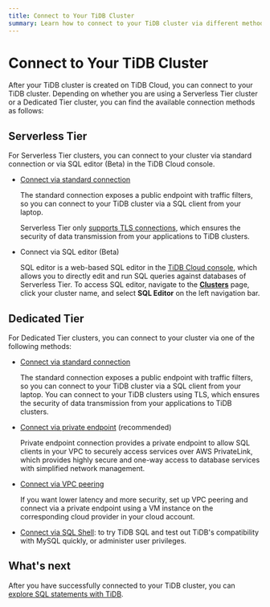 ```yaml
---
title: Connect to Your TiDB Cluster
summary: Learn how to connect to your TiDB cluster via different methods.
---
```


# Connect to Your TiDB Cluster

After your TiDB cluster is created on TiDB Cloud, you can connect to your TiDB cluster. Depending on whether you are using a Serverless Tier cluster or a Dedicated Tier cluster, you can find the available connection methods as follows:

## Serverless Tier

For Serverless Tier clusters, you can connect to your cluster via standard connection or via SQL editor (Beta) in the TiDB Cloud console.

- [Connect via standard connection](/tidb-cloud/connect-via-standard-connection.md#serverless-tier)

    The standard connection exposes a public endpoint with traffic filters, so you can connect to your TiDB cluster via a SQL client from your laptop.

    Serverless Tier only [supports TLS connections](/tidb-cloud/secure-connections-to-serverless-tier-clusters.md), which ensures the security of data transmission from your applications to TiDB clusters.

- Connect via SQL editor (Beta)

    SQL editor is a web-based SQL editor in the [TiDB Cloud console](https://tidbcloud.com/), which allows you to directly edit and run SQL queries against databases of Serverless Tier. To access SQL editor, navigate to the [**Clusters**](https://tidbcloud.com/console/clusters) page, click your cluster name, and select **SQL Editor** on the left navigation bar.

## Dedicated Tier

For Dedicated Tier clusters, you can connect to your cluster via one of the following methods:

- [Connect via standard connection](/tidb-cloud/connect-via-standard-connection.md#dedicated-tier)

    The standard connection exposes a public endpoint with traffic filters, so you can connect to your TiDB cluster via a SQL client from your laptop. You can connect to your TiDB clusters using TLS, which ensures the security of data transmission from your applications to TiDB clusters.

- [Connect via private endpoint](/tidb-cloud/set-up-private-endpoint-connections.md) (recommended)

    Private endpoint connection provides a private endpoint to allow SQL clients in your VPC to securely access services over AWS PrivateLink, which provides highly secure and one-way access to database services with simplified network management.

- [Connect via VPC peering](/tidb-cloud/set-up-vpc-peering-connections.md)

    If you want lower latency and more security, set up VPC peering and connect via a private endpoint using a VM instance on the corresponding cloud provider in your cloud account.

- [Connect via SQL Shell](/tidb-cloud/connect-via-sql-shell.md): to try TiDB SQL and test out TiDB's compatibility with MySQL quickly, or administer user privileges.

## What's next

After you have successfully connected to your TiDB cluster, you can [explore SQL statements with TiDB](/basic-sql-operations.md).
